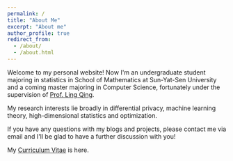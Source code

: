 ```yaml
---
permalink: /
title: "About Me"
excerpt: "About me"
author_profile: true
redirect_from: 
  - /about/
  - /about.html
---
```


Welcome to my personal website! Now I'm an undergraduate student majoring in statistics in School of Mathematics at Sun-Yat-Sen University and a coming master majoring in Computer Science, fortunately under the supervision of [Prof. Ling Qing](http://home.ustc.edu.cn/~qingling/).

My research interests lie broadly in differential privacy, machine learning theory, high-dimensional statistics and optimization.

If you have any questions with my blogs and projects, please contact me via email and I'll be glad to have a further discussion with you!

My [Curriculum Vitae](https://github.com/Forshining/forshining.github.io/files/11175649/SYSU_CV_Zihui_Weng.pdf) is here.
